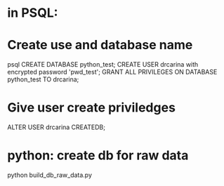
# in PSQL:
# Create use and database name 
psql
CREATE DATABASE python_test;
CREATE USER drcarina with encrypted password 'pwd_test';
GRANT ALL PRIVILEGES ON DATABASE python_test TO drcarina;
# Give user create priviledges
ALTER USER drcarina CREATEDB;

# python: create db for raw data  
python build_db_raw_data.py


